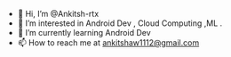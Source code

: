 - 👋 Hi, I’m @Ankitsh-rtx
- 👀 I’m interested in Android Dev , Cloud Computing ,ML .
- 🌱 I’m currently learning Android Dev
- 📫 How to reach me at ankitshaw1112@gmail.com

<!---
Ankitsh-rtx/Ankitsh-rtx is a ✨ special ✨ repository because its `README.md` (this file) appears on your GitHub profile.
You can click the Preview link to take a look at your changes.
--->

